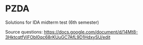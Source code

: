 # PZDA
Solutions for IDA midterm test (6th semester)

Source questions: https://docs.google.com/document/d/14Mt8-3HktcqtfViFObI0qc68rKUuGC7AfL9D1HdxySU/edit
